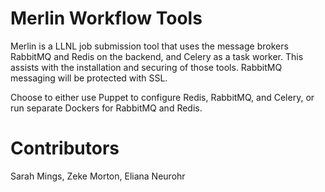 # Merlin Workflow Tools
Merlin is a LLNL job submission tool that uses the message brokers RabbitMQ and Redis on the backend, and Celery as a task worker. This assists with the installation and securing of those tools. RabbitMQ messaging will be protected with SSL. 

Choose to either use Puppet to configure Redis, RabbitMQ, and Celery, or run separate Dockers for RabbitMQ and Redis. 

# Contributors
Sarah Mings, Zeke Morton, Eliana Neurohr
